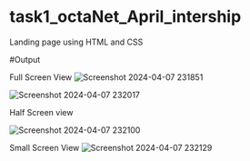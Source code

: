 # task1_octaNet_April_intership
Landing page using HTML and CSS

#Output

Full Screen View
![Screenshot 2024-04-07 231851](https://github.com/subhashini1609/task1_octaNet_April_internship/assets/166314818/f70970e9-9f58-49e0-9cd9-801ee8d7fbb6)

![Screenshot 2024-04-07 232017](https://github.com/subhashini1609/task1_octaNet_April_internship/assets/166314818/a60ed3bb-e4fc-49dd-9075-ef9c52a62030)


Half Screen view

![Screenshot 2024-04-07 232100](https://github.com/subhashini1609/task1_octaNet_April_internship/assets/166314818/37a35de6-8a79-4cf6-89c1-7957d5536c97)


Small Screen View
![Screenshot 2024-04-07 232129](https://github.com/subhashini1609/task1_octaNet_April_internship/assets/166314818/9bb8756e-2988-49a9-91e8-08664faa9983)



